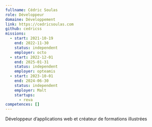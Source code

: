 ```yaml
---
fullname: Cédric Soulas
role: Développeur
domaine: Développement
link: https://cedricsoulas.com
github: cedricss
missions:
  - start: 2021-10-19
    end: 2022-11-30
    status: independent
    employer: octo
  - start: 2022-12-01
    end: 2025-01-31
    status: independent
    employer: opteamis
  - start: 2023-10-01
    end: 2024-06-30
    status: independent
    employer: Malt
    startups:
      - reva
competences: []
---
```

Développeur d’applications web et créateur de formations illustrées
